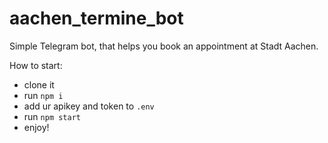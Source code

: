 # aachen_termine_bot

Simple Telegram bot, that helps you book an appointment at Stadt Aachen.

How to start:
- clone it
- run ``npm i``
- add ur apikey and token to ``.env``
- run ``npm start``
- enjoy!